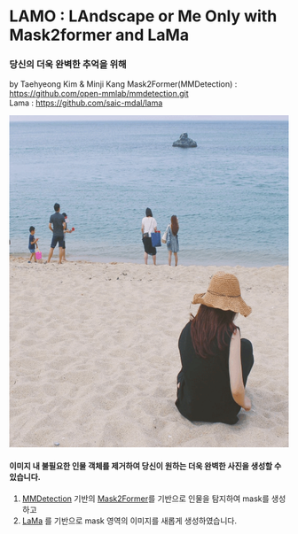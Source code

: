 # LAMO : LAndscape or Me Only with Mask2former and LaMa
### 당신의 더욱 완벽한 추억을 위해
by Taehyeong Kim & Minji Kang
Mask2Former(MMDetection) : https://github.com/open-mmlab/mmdetection.git  
Lama : https://github.com/saic-mdal/lama
<center><img src="/image/demo.gif" width="600" height="600"></center>  

#### 이미지 내 불필요한 인물 객체를 제거하여 당신이 원하는 더욱 완벽한 사진을 생성할 수 있습니다.

1. [MMDetection](https://github.com/open-mmlab/mmdetection) 기반의 [Mask2Former](https://github.com/open-mmlab/mmdetection/tree/master/configs/mask2former)를 기반으로 인물을 탐지하여 mask를 생성하고  
2. [LaMa](https://github.com/saic-mdal/lama) 를 기반으로 mask 영역의 이미지를 새롭게 생성하였습니다.
